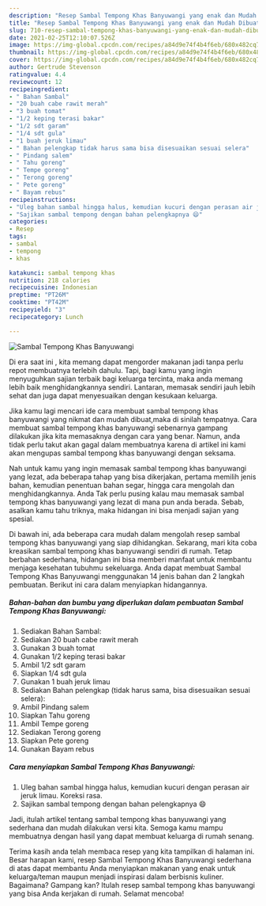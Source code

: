 ```yaml
---
description: "Resep Sambal Tempong Khas Banyuwangi yang enak dan Mudah Dibuat"
title: "Resep Sambal Tempong Khas Banyuwangi yang enak dan Mudah Dibuat"
slug: 710-resep-sambal-tempong-khas-banyuwangi-yang-enak-dan-mudah-dibuat
date: 2021-02-25T12:10:07.526Z
image: https://img-global.cpcdn.com/recipes/a84d9e74f4b4f6eb/680x482cq70/sambal-tempong-khas-banyuwangi-foto-resep-utama.jpg
thumbnail: https://img-global.cpcdn.com/recipes/a84d9e74f4b4f6eb/680x482cq70/sambal-tempong-khas-banyuwangi-foto-resep-utama.jpg
cover: https://img-global.cpcdn.com/recipes/a84d9e74f4b4f6eb/680x482cq70/sambal-tempong-khas-banyuwangi-foto-resep-utama.jpg
author: Gertrude Stevenson
ratingvalue: 4.4
reviewcount: 12
recipeingredient:
- " Bahan Sambal"
- "20 buah cabe rawit merah"
- "3 buah tomat"
- "1/2 keping terasi bakar"
- "1/2 sdt garam"
- "1/4 sdt gula"
- "1 buah jeruk limau"
- " Bahan pelengkap tidak harus sama bisa disesuaikan sesuai selera"
- " Pindang salem"
- " Tahu goreng"
- " Tempe goreng"
- " Terong goreng"
- " Pete goreng"
- " Bayam rebus"
recipeinstructions:
- "Uleg bahan sambal hingga halus, kemudian kucuri dengan perasan air jeruk limau. Koreksi rasa."
- "Sajikan sambal tempong dengan bahan pelengkapnya 😄"
categories:
- Resep
tags:
- sambal
- tempong
- khas

katakunci: sambal tempong khas 
nutrition: 218 calories
recipecuisine: Indonesian
preptime: "PT26M"
cooktime: "PT42M"
recipeyield: "3"
recipecategory: Lunch

---
```



![Sambal Tempong Khas Banyuwangi](https://img-global.cpcdn.com/recipes/a84d9e74f4b4f6eb/680x482cq70/sambal-tempong-khas-banyuwangi-foto-resep-utama.jpg)

Di era  saat ini , kita memang dapat mengorder makanan jadi tanpa perlu repot membuatnya terlebih dahulu. Tapi, bagi kamu yang ingin menyuguhkan sajian terbaik bagi keluarga tercinta, maka anda memang lebih baik menghidangkannya sendiri. Lantaran, memasak sendiri jauh lebih sehat dan juga dapat menyesuaikan dengan kesukaan keluarga.

Jika kamu lagi mencari ide cara membuat sambal tempong khas banyuwangi yang nikmat dan mudah dibuat,maka di sinilah tempatnya. Cara membuat sambal tempong khas banyuwangi  sebenarnya gampang dilakukan jika kita memasaknya dengan cara yang benar. Namun, anda tidak perlu takut akan gagal dalam membuatnya 
karena di artikel ini kami akan mengupas sambal tempong khas banyuwangi dengan seksama.  



Nah untuk kamu yang ingin memasak sambal tempong khas banyuwangi yang lezat, ada beberapa tahap yang bisa dikerjakan, pertama memilih jenis bahan, kemudian penentuan bahan segar, hingga cara mengolah dan menghidangkannya. Anda Tak perlu pusing kalau mau memasak sambal tempong khas banyuwangi yang lezat di mana pun anda berada. Sebab, asalkan kamu  tahu triknya, maka hidangan ini bisa menjadi sajian yang spesial.

Di bawah ini, ada beberapa cara mudah dalam mengolah resep sambal tempong khas banyuwangi yang siap dihidangkan. Sekarang, mari kita coba kreasikan sambal tempong khas banyuwangi sendiri di rumah. Tetap berbahan sederhana, hidangan ini bisa memberi manfaat untuk membantu menjaga kesehatan tubuhmu sekeluarga. Anda dapat membuat Sambal Tempong Khas Banyuwangi menggunakan 14 jenis bahan dan 2 langkah pembuatan. Berikut ini cara dalam menyiapkan hidangannya.

<!--inarticleads1-->

##### Bahan-bahan dan bumbu yang diperlukan dalam pembuatan Sambal Tempong Khas Banyuwangi:

1. Sediakan  Bahan Sambal:
1. Sediakan 20 buah cabe rawit merah
1. Gunakan 3 buah tomat
1. Gunakan 1/2 keping terasi bakar
1. Ambil 1/2 sdt garam
1. Siapkan 1/4 sdt gula
1. Gunakan 1 buah jeruk limau
1. Sediakan  Bahan pelengkap (tidak harus sama, bisa disesuaikan sesuai selera):
1. Ambil  Pindang salem
1. Siapkan  Tahu goreng
1. Ambil  Tempe goreng
1. Sediakan  Terong goreng
1. Siapkan  Pete goreng
1. Gunakan  Bayam rebus




<!--inarticleads2-->

##### Cara menyiapkan Sambal Tempong Khas Banyuwangi:

1. Uleg bahan sambal hingga halus, kemudian kucuri dengan perasan air jeruk limau. Koreksi rasa.
1. Sajikan sambal tempong dengan bahan pelengkapnya 😄




Jadi, itulah artikel tentang  sambal tempong khas banyuwangi  yang sederhana dan mudah dilakukan versi kita. Semoga kamu mampu membuatnya dengan hasil yang dapat membuat keluarga di rumah senang. 

Terima kasih anda telah membaca resep yang kita tampilkan di halaman ini. Besar harapan kami, resep  Sambal Tempong Khas Banyuwangi sederhana di atas dapat membantu Anda menyiapkan makanan yang enak untuk keluarga/teman maupun menjadi inspirasi dalam berbisnis kuliner. Bagaimana? Gampang kan? Itulah resep sambal tempong khas banyuwangi yang bisa Anda kerjakan di rumah. Selamat mencoba!

